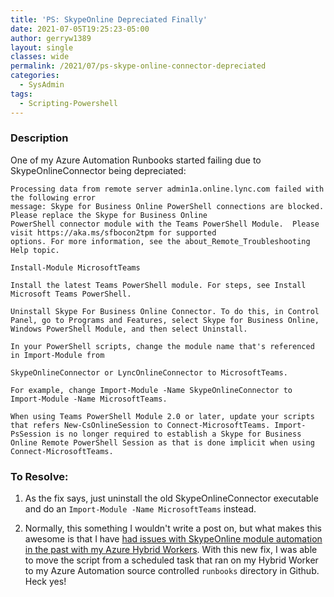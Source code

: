 ```yaml
---
title: 'PS: SkypeOnline Depreciated Finally'
date: 2021-07-05T19:25:23-05:00
author: gerryw1389
layout: single
classes: wide
permalink: /2021/07/ps-skype-online-connector-depreciated
categories:
  - SysAdmin
tags:
  - Scripting-Powershell
---
```

<!--more-->

### Description

One of my Azure Automation Runbooks started failing due to SkypeOnlineConnector being depreciated:

   ```escape
   Processing data from remote server admin1a.online.lync.com failed with the following error 
   message: Skype for Business Online PowerShell connections are blocked. Please replace the Skype for Business Online 
   PowerShell connector module with the Teams PowerShell Module.  Please visit https://aka.ms/sfbocon2tpm for supported 
   options. For more information, see the about_Remote_Troubleshooting Help topic.

   Install-Module MicrosoftTeams

   Install the latest Teams PowerShell module. For steps, see Install Microsoft Teams PowerShell.

   Uninstall Skype For Business Online Connector. To do this, in Control Panel, go to Programs and Features, select Skype for Business Online, Windows PowerShell Module, and then select Uninstall.

   In your PowerShell scripts, change the module name that's referenced in Import-Module from

   SkypeOnlineConnector or LyncOnlineConnector to MicrosoftTeams.

   For example, change Import-Module -Name SkypeOnlineConnector to Import-Module -Name MicrosoftTeams.

   When using Teams PowerShell Module 2.0 or later, update your scripts that refers New-CsOnlineSession to Connect-MicrosoftTeams. Import-PsSession is no longer required to establish a Skype for Business Online Remote PowerShell Session as that is done implicit when using Connect-MicrosoftTeams.
   ```

### To Resolve:

1. As the fix says, just uninstall the old SkypeOnlineConnector executable and do an `Import-Module -Name MicrosoftTeams` instead.

2. Normally, this something I wouldn't write a post on, but what makes this awesome is that I have [had issues with SkypeOnline module automation in the past with my Azure Hybrid Workers](https://automationadmin.com/2020/07/azure-automation-new-csonlinesession-maxshell-issue). With this new fix, I was able to move the script from a scheduled task that ran on my Hybrid Worker to my Azure Automation source controlled `runbooks` directory in Github. Heck yes!